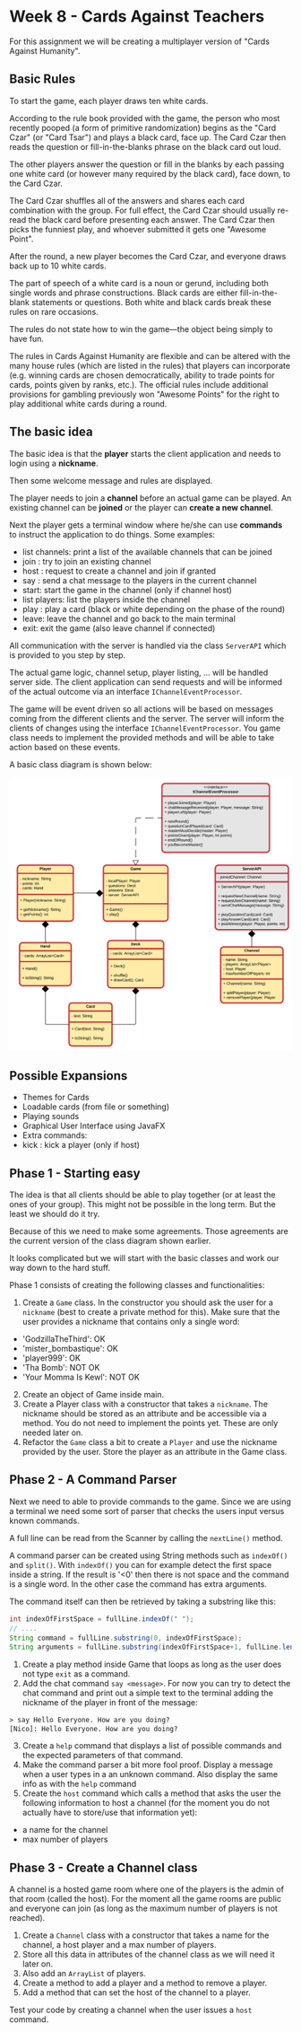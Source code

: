 # Week 8 - Cards Against Teachers

For this assignment we will be creating a multiplayer version of "Cards Against Humanity".

## Basic Rules

To start the game, each player draws ten white cards.

According to the rule book provided with the game, the person who most recently pooped (a form of primitive randomization) begins as the "Card Czar" (or "Card Tsar") and plays a black card, face up. The Card Czar then reads the question or fill-in-the-blanks phrase on the black card out loud.

The other players answer the question or fill in the blanks by each passing one white card (or however many required by the black card), face down, to the Card Czar.

The Card Czar shuffles all of the answers and shares each card combination with the group. For full effect, the Card Czar should usually re-read the black card before presenting each answer. The Card Czar then picks the funniest play, and whoever submitted it gets one "Awesome Point".

After the round, a new player becomes the Card Czar, and everyone draws back up to 10 white cards.

The part of speech of a white card is a noun or gerund, including both single words and phrase constructions. Black cards are either fill-in-the-blank statements or questions. Both white and black cards break these rules on rare occasions.

The rules do not state how to win the game—the object being simply to have fun.

The rules in Cards Against Humanity are flexible and can be altered with the many house rules (which are listed in the rules) that players can incorporate (e.g. winning cards are chosen democratically, ability to trade points for cards, points given by ranks, etc.). The official rules include additional provisions for gambling previously won "Awesome Points" for the right to play additional white cards during a round.

## The basic idea

The basic idea is that the **player** starts the client application and needs to login using a **nickname**.

Then some welcome message and rules are displayed.

The player needs to join a **channel** before an actual game can be played. An existing channel can be **joined** or the player can **create a new channel**.

Next the player gets a terminal window where he/she can use **commands** to instruct the application to do things. Some examples:

* list channels: print a list of the available channels that can be joined
* join <channelname>: try to join an existing channel
* host <channelname>: request to create a channel and join if granted
* say <message>: send a chat message to the players in the current channel
* start: start the game in the channel (only if channel host)
* list players: list the players inside the channel
* play <card>: play a card (black or white depending on the phase of the round)
* leave: leave the channel and go back to the main terminal
* exit: exit the game (also leave channel if connected)

All communication with the server is handled via the class `ServerAPI` which is provided to you step by step.

The actual game logic, channel setup, player listing, ... will be handled server side. The client application can send requests and will be informed of the actual outcome via an interface `IChannelEventProcessor`.

The game will be event driven so all actions will be based on messages coming from the different clients and the server. The server will inform the clients of changes using the interface `IChannelEventProcessor`. You game class needs to implement the provided methods and will be able to take action based on these events.

A basic class diagram is shown below:

![Basic Class Diagram](img/basic_class_diagram.png)

## Possible Expansions

* Themes for Cards
* Loadable cards (from file or something)
* Playing sounds
* Graphical User Interface using JavaFX
* Extra commands:
 * kick <player>: kick a player (only if host)

## Phase 1 - Starting easy

The idea is that all clients should be able to play together (or at least the ones of your group). This might not be possible in the long term. But the least we should do it try.

Because of this we need to make some agreements. Those agreements are the current version of the class diagram shown earlier.

It looks complicated but we will start with the basic classes and work our way down to the hard stuff.

Phase 1 consists of creating the following classes and functionalities:
1. Create a `Game` class. In the constructor you should ask the user for a `nickname` (best to create a private method for this). Make sure that the user provides a nickname that contains only a single word:
 * 'GodzillaTheThird': OK
 * 'mister_bombastique': OK
 * 'player999': OK
 * 'Tha Bomb': NOT OK
 * 'Your Momma Is Kewl': NOT OK
2. Create an object of Game inside main.
3. Create a Player class with a constructor that takes a `nickname`. The nickname should be stored as an attribute and be accessible via a method. You do not need to implement the points yet. These are only needed later on.
4. Refactor the `Game` class a bit to create a `Player` and use the nickname provided by the user. Store the player as an attribute in the Game class.

## Phase 2 - A Command Parser

Next we need to able to provide commands to the game. Since we are using a terminal we need some sort of parser that checks the users input versus known commands.

A full line can be read from the Scanner by calling the `nextLine()` method.

A command parser can be created using String methods such as `indexOf()` and `split()`. With `indexOf()` you can for example detect the first space ` ` inside a string. If the result is '<0' then there is not space and the command is a single word. In the other case the command has extra arguments.

The command itself can then be retrieved by taking a substring like this:
```java
int indexOfFirstSpace = fullLine.indexOf(" ");
// ....
String command = fullLine.substring(0, indexOfFirstSpace);
String arguments = fullLine.substring(indexOfFirstSpace+1, fullLine.length());
```

1. Create a play method inside Game that loops as long as the user does not type `exit` as a command.
2. Add the chat command `say <message>`. For now you can try to detect the chat command and print out a simple text to the terminal adding the nickname of the player in front of the message:
```text
> say Hello Everyone. How are you doing?
[Nico]: Hello Everyone. How are you doing?
```
3. Create a `help` command that displays a list of possible commands and the expected parameters of that command.
4. Make the command parser a bit more fool proof. Display a message when a user types in a an unknown command. Also display the same info as with the `help` command
5. Create the `host` command which calls a method that asks the user the following information to host a channel (for the moment you do not actually have to store/use that information yet):
 * a name for the channel
 * max number of players

## Phase 3 - Create a Channel class

A channel is a hosted game room where one of the players is the admin of that room (called the host). For the moment all the game rooms are public and everyone can join (as long as the maximum number of players is not reached).

1. Create a `Channel` class with a constructor that takes a name for the channel, a host player and a max number of players.
2. Store all this data in attributes of the channel class as we will need it later on.
3. Also add an `ArrayList` of players.
4. Create a method to add a player and a method to remove a player.
5. Add a method that can set the host of the channel to a player.

Test your code by creating a channel when the user issues a `host` command.
